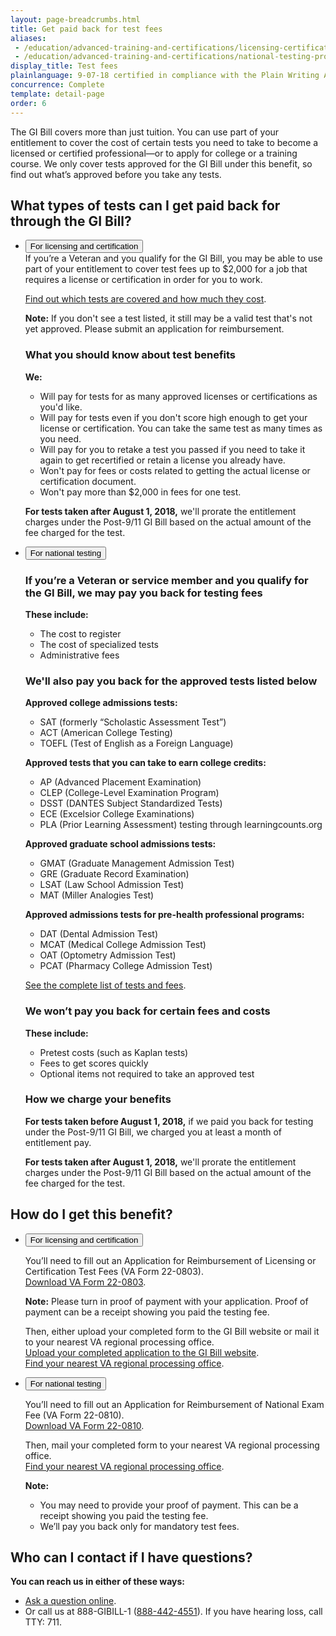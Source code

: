 ```yaml
---
layout: page-breadcrumbs.html
title: Get paid back for test fees
aliases:
 - /education/advanced-training-and-certifications/licensing-certification/
 - /education/advanced-training-and-certifications/national-testing-program/
display_title: Test fees
plainlanguage: 9-07-18 certified in compliance with the Plain Writing Act
concurrence: Complete
template: detail-page
order: 6
---
```


The GI Bill covers more than just tuition. You can use part of your entitlement to cover the cost of certain tests you need to take to become a licensed or certified professional—or to apply for college or a training course. We only cover tests approved for the GI Bill under this benefit, so find out what’s approved before you take any tests.


<span id="ways-to-file"></span>

## What types of tests can I get paid back for through the GI Bill?

<ul class="usa-accordion">
<li>
<button class="usa-button-unstyled usa-accordion-button" aria-controls="licensing-certification-kinds-of-benefits">For licensing and certification</button>
  
<div id="licensing-certification-kinds-of-benefits" class="usa-accordion-content">
If you’re a Veteran and you qualify for the GI Bill, you may be able to use part of your entitlement to cover test fees up to $2,000 for a job that requires a license or certification in order for you to work.<br>
 
[Find out which tests are covered and how much they cost](https://inquiry.vba.va.gov/weamspub/buildSearchCountryLCCriteria.do). <br>

**Note:** If you don't see a test listed, it still may be a valid test that's not yet approved. Please submit an application for reimbursement.

### What you should know about test benefits

**We:**

- Will pay for tests for as many approved licenses or certifications as you'd like.
- Will pay for tests even if you don't score high enough to get your license or certification. You can take the same test as many times as you need.
- Will pay for you to retake a test you passed if you need to take it again to get recertified or retain a license you already have.
- Won't pay for fees or costs related to getting the actual license or certification document.
- Won't pay more than $2,000 in fees for one test.


**For tests taken after August 1, 2018,** we'll prorate the entitlement charges under the Post-9/11 GI Bill based on the actual amount of the fee charged for the test.
</div>
</li>

<li>
<button class="usa-button-unstyled usa-accordion-button" aria-controls="national-testing-kinds-of-benefits">For national testing</button>
  
<div id="national-testing-kinds-of-benefits" class="usa-accordion-content">
  
### If you’re a Veteran or service member and you qualify for the GI Bill, we may pay you back for testing fees

**These include:**

- The cost to register
- The cost of specialized tests
- Administrative fees <br>

### We'll also pay you back for the approved tests listed below

**Approved college admissions tests:**

- SAT (formerly “Scholastic Assessment Test”)
- ACT (American College Testing)
- TOEFL (Test of English as a Foreign Language)

**Approved tests that you can take to earn college credits:**

- AP (Advanced Placement Examination)
- CLEP (College-Level Examination Program)
- DSST (DANTES Subject Standardized Tests)
- ECE (Excelsior College Examinations)
- PLA (Prior Learning Assessment) testing through learningcounts.org

**Approved graduate school admissions tests:**

- GMAT (Graduate Management Admission Test)
- GRE (Graduate Record Examination)
- LSAT (Law School Admission Test)
- MAT (Miller Analogies Test)

**Approved admissions tests for pre-health professional programs:**

- DAT (Dental Admission Test)
- MCAT (Medical College Admission Test)
- OAT (Optometry Admission Test)
- PCAT (Pharmacy College Admission Test)

[See the complete list of tests and fees](https://inquiry.vba.va.gov/weamspub/buildSearchNE.do).

### We won’t pay you back for certain fees and costs

**These include:**

- Pretest costs (such as Kaplan tests)
- Fees to get scores quickly
- Optional items not required to take an approved test

### How we charge your benefits

**For tests taken before August 1, 2018,** if we paid you back for testing under the Post-9/11 GI Bill, we charged you at least a month of entitlement pay. 

**For tests taken after August 1, 2018,** we'll prorate the entitlement charges under the Post-9/11 GI Bill based on the actual amount of the fee charged for the test.

</div>
</li>
</ul>

## How do I get this benefit?

<ul class="usa-accordion">
<li>
<button class="usa-button-unstyled usa-accordion-button" aria-controls="licensing-certification-get-benefits">For licensing and certification</button>
  
<div id="licensing-certification-get-benefits" class="usa-accordion-content">  
  
You’ll need to fill out an Application for Reimbursement of Licensing or Certification Test Fees (VA Form 22-0803). <br>
[Download VA Form 22-0803](https://www.vba.va.gov/pubs/forms/VBA-22-0803-ARE.pdf). 

**Note:** Please turn in proof of payment with your application. Proof of payment can be a receipt showing you paid the testing fee.

Then, either upload your completed form to the GI Bill website or mail it to your nearest VA regional processing office. <br>
[Upload your completed application to the GI Bill website](https://gibill.custhelp.va.gov/app/utils/login_form/).<br>
[Find your nearest VA regional processing office](https://www.benefits.va.gov/gibill/regional_processing.asp).
</div>
</li>

<li>
<button class="usa-button-unstyled usa-accordion-button" aria-controls="national-testing-get-benefits">For national testing</button>

<div id="national-testing-get-benefits" class="usa-accordion-content">

You’ll need to fill out an Application for Reimbursement of National Exam Fee (VA Form 22-0810). <br>
[Download VA Form 22-0810](https://www.vba.va.gov/pubs/forms/VBA-22-0810-ARE.pdf).

Then, mail your completed form to your nearest VA regional processing office. <br>
[Find your nearest VA regional processing office](https://www.benefits.va.gov/gibill/regional_processing.asp).


**Note:**
- You may need to provide your proof of payment. This can be a receipt showing you paid the testing fee.
- We’ll pay you back only for mandatory test fees.

</div>
</li>
</ul>

## Who can I contact if I have questions?

**You can reach us in either of these ways:**

- [Ask a question online](https://gibill.custhelp.va.gov/app/home?_ga=2.104850562.308050883.1542048286-1173244138.1525894550).
- Or call us at 888-GIBILL-1 (<a href="tel:+18884424551">888-442-4551</a>). If you have hearing loss, call TTY: 711.
